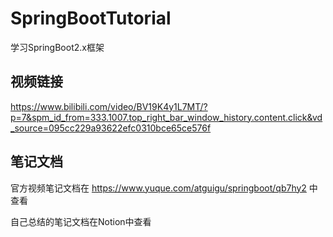 # SpringBootTutorial
学习SpringBoot2.x框架

## 视频链接
https://www.bilibili.com/video/BV19K4y1L7MT/?p=7&spm_id_from=333.1007.top_right_bar_window_history.content.click&vd_source=095cc229a93622efc0310bce65ce576f

## 笔记文档
官方视频笔记文档在 https://www.yuque.com/atguigu/springboot/qb7hy2 中查看

自己总结的笔记文档在Notion中查看
